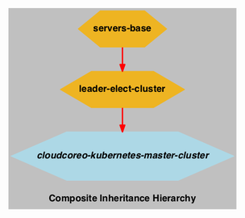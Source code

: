 ![composite inheritance hierarchy](https://raw.githubusercontent.com/CloudCoreo/cloudcoreo-kubernetes-master-cluster/master/images/hierarchy.png "composite inheritance hierarchy")
